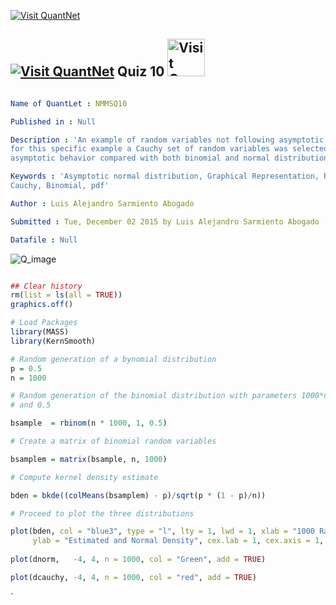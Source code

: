 [<img src="https://github.com/QuantLet/Styleguide-and-Validation-procedure/blob/master/pictures/banner.png" alt="Visit QuantNet">](http://quantlet.de/index.php?p=info)

## [<img src="https://github.com/QuantLet/Styleguide-and-Validation-procedure/blob/master/pictures/qloqo.png" alt="Visit QuantNet">](http://quantlet.de/) **Quiz 10** [<img src="https://github.com/QuantLet/Styleguide-and-Validation-procedure/blob/master/pictures/QN2.png" width="60" alt="Visit QuantNet 2.0">](http://quantlet.de/d3/ia)

```yaml

Name of QuantLet : NMMSQ10

Published in : Null

Description : 'An example of random variables not following asymptotic normality,
for this specific example a Cauchy set of random variables was selected and its 
asymptotic behavior compared with both binomial and normal distributions'.

Keywords : 'Asymptotic normal distribution, Graphical Representation, Random Variables,
Cauchy, Binomial, pdf'

Author : Luis Alejandro Sarmiento Abogado

Submitted : Tue, December 02 2015 by Luis Alejandro Sarmiento Abogado

Datafile : Null
```
![Q_image](https://github.com/xuxiu/MSMquiz/blob/master/quiz10_5_13/Quiz%2010.png?raw=true)

```r

## Clear history
rm(list = ls(all = TRUE))
graphics.off()

# Load Packages
library(MASS)
library(KernSmooth)

# Random generation of a bynomial distribution
p = 0.5
n = 1000

# Random generation of the binomial distribution with parameters 1000*n
# and 0.5

bsample  = rbinom(n * 1000, 1, 0.5)

# Create a matrix of binomial random variables

bsamplem = matrix(bsample, n, 1000)

# Compute kernel density estimate

bden = bkde((colMeans(bsamplem) - p)/sqrt(p * (1 - p)/n))

# Proceed to plot the three distributions

plot(bden, col = "blue3", type = "l", lty = 1, lwd = 1, xlab = "1000 Random Samples", 
     ylab = "Estimated and Normal Density", cex.lab = 1, cex.axis = 1, ylim = c(0, 
                                                                                0.45))
plot(dnorm,   -4, 4, n = 1000, col = "Green", add = TRUE)

plot(dcauchy, -4, 4, n = 1000, col = "red", add = TRUE)

```




`


